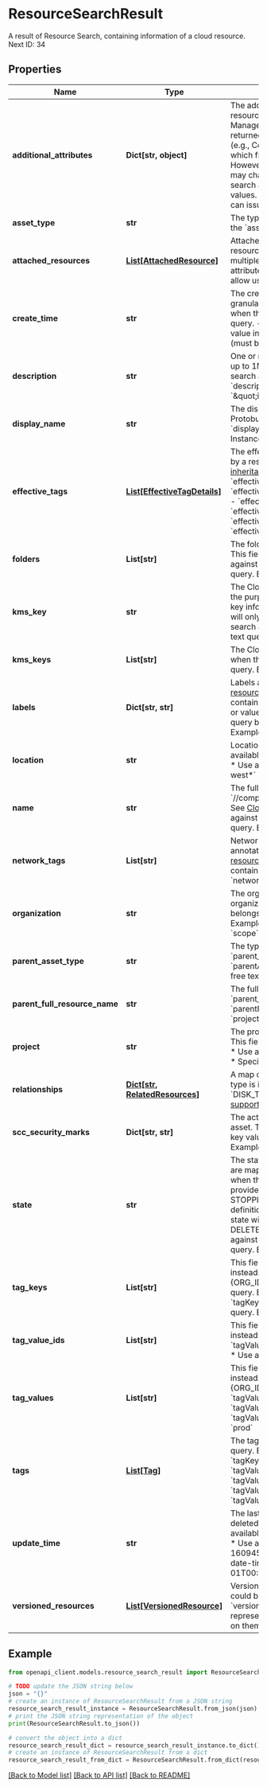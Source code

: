 # ResourceSearchResult

A result of Resource Search, containing information of a cloud resource. Next ID: 34

## Properties

Name | Type | Description | Notes
------------ | ------------- | ------------- | -------------
**additional_attributes** | **Dict[str, object]** | The additional searchable attributes of this resource. The attributes may vary from one resource type to another. Examples: &#x60;projectId&#x60; for Project, &#x60;dnsName&#x60; for DNS ManagedZone. This field contains a subset of the resource metadata fields that are returned by the List or Get APIs provided by the corresponding Google Cloud service (e.g., Compute Engine). see [API references and supported searchable attributes](https://cloud.google.com/asset-inventory/docs/supported-asset-types) to see which fields are included. You can search values of these fields through free text search. However, you should not consume the field programically as the field names and values may change as the Google Cloud service updates to a new incompatible API version. To search against the &#x60;additional_attributes&#x60;: * Use a free text query to match the attributes values. Example: to search &#x60;additional_attributes &#x3D; { dnsName: \&quot;foobar\&quot; }&#x60;, you can issue a query &#x60;foobar&#x60;. | [optional] 
**asset_type** | **str** | The type of this resource. Example: &#x60;compute.googleapis.com/Disk&#x60;. To search against the &#x60;asset_type&#x60;: * Specify the &#x60;asset_type&#x60; field in your search request. | [optional] 
**attached_resources** | [**List[AttachedResource]**](AttachedResource.md) | Attached resources of this resource. For example, an OSConfig Inventory is an attached resource of a Compute Instance. This field is repeated because a resource could have multiple attached resources. This &#x60;attached_resources&#x60; field is not searchable. Some attributes of the attached resources are exposed in &#x60;additional_attributes&#x60; field, so as to allow users to search on them. | [optional] 
**create_time** | **str** | The create timestamp of this resource, at which the resource was created. The granularity is in seconds. Timestamp.nanos will always be 0. This field is available only when the resource&#39;s Protobuf contains it. To search against &#x60;create_time&#x60;: * Use a field query. - value in seconds since unix epoch. Example: &#x60;createTime &gt; 1609459200&#x60; - value in date string. Example: &#x60;createTime &gt; 2021-01-01&#x60; - value in date-time string (must be quoted). Example: &#x60;createTime &gt; \&quot;2021-01-01T00:00:00\&quot;&#x60; | [optional] 
**description** | **str** | One or more paragraphs of text description of this resource. Maximum length could be up to 1M bytes. This field is available only when the resource&#39;s Protobuf contains it. To search against the &#x60;description&#x60;: * Use a field query. Example: &#x60;description:\&quot;important instance\&quot;&#x60; * Use a free text query. Example: &#x60;\&quot;important instance\&quot;&#x60; | [optional] 
**display_name** | **str** | The display name of this resource. This field is available only when the resource&#39;s Protobuf contains it. To search against the &#x60;display_name&#x60;: * Use a field query. Example: &#x60;displayName:\&quot;My Instance\&quot;&#x60; * Use a free text query. Example: &#x60;\&quot;My Instance\&quot;&#x60; | [optional] 
**effective_tags** | [**List[EffectiveTagDetails]**](EffectiveTagDetails.md) | The effective tags on this resource. All of the tags that are both attached to and inherited by a resource are collectively called the effective tags. For more information, see [tag inheritance](https://cloud.google.com/resource-manager/docs/tags/tags-overview#inheritance). To search against the &#x60;effective_tags&#x60;: * Use a field query. Example: - &#x60;effectiveTagKeys:\&quot;123456789/env*\&quot;&#x60; - &#x60;effectiveTagKeys&#x3D;\&quot;123456789/env\&quot;&#x60; - &#x60;effectiveTagKeys:\&quot;env\&quot;&#x60; - &#x60;effectiveTagValues:\&quot;env\&quot;&#x60; - &#x60;effectiveTagValues:\&quot;env/prod\&quot;&#x60; - &#x60;effectiveTagValues:\&quot;123456789/env/prod*\&quot;&#x60; - &#x60;effectiveTagValues&#x3D;\&quot;123456789/env/prod\&quot;&#x60; - &#x60;effectiveTagValueIds&#x3D;\&quot;tagValues/456\&quot;&#x60; | [optional] 
**folders** | **List[str]** | The folder(s) that this resource belongs to, in the form of folders/{FOLDER_NUMBER}. This field is available when the resource belongs to one or more folders. To search against &#x60;folders&#x60;: * Use a field query. Example: &#x60;folders:(123 OR 456)&#x60; * Use a free text query. Example: &#x60;123&#x60; * Specify the &#x60;scope&#x60; field as this folder in your search request. | [optional] 
**kms_key** | **str** | The Cloud KMS [CryptoKey](https://cloud.google.com/kms/docs/reference/rest/v1/projects.locations.keyRings.cryptoKeys) name or [CryptoKeyVersion](https://cloud.google.com/kms/docs/reference/rest/v1/projects.locations.keyRings.cryptoKeys.cryptoKeyVersions) name. This field only presents for the purpose of backward compatibility. Use the &#x60;kms_keys&#x60; field to retrieve Cloud KMS key information. This field is available only when the resource&#39;s Protobuf contains it and will only be populated for [these resource types](https://cloud.google.com/asset-inventory/docs/legacy-field-names#resource_types_with_the_to_be_deprecated_kmskey_field) for backward compatible purposes. To search against the &#x60;kms_key&#x60;: * Use a field query. Example: &#x60;kmsKey:key&#x60; * Use a free text query. Example: &#x60;key&#x60; | [optional] 
**kms_keys** | **List[str]** | The Cloud KMS [CryptoKey](https://cloud.google.com/kms/docs/reference/rest/v1/projects.locations.keyRings.cryptoKeys) names or [CryptoKeyVersion](https://cloud.google.com/kms/docs/reference/rest/v1/projects.locations.keyRings.cryptoKeys.cryptoKeyVersions) names. This field is available only when the resource&#39;s Protobuf contains it. To search against the &#x60;kms_keys&#x60;: * Use a field query. Example: &#x60;kmsKeys:key&#x60; * Use a free text query. Example: &#x60;key&#x60; | [optional] 
**labels** | **Dict[str, str]** | Labels associated with this resource. See [Labelling and grouping Google Cloud resources](https://cloud.google.com/blog/products/gcp/labelling-and-grouping-your-google-cloud-platform-resources) for more information. This field is available only when the resource&#39;s Protobuf contains it. To search against the &#x60;labels&#x60;: * Use a field query: - query on any label&#39;s key or value. Example: &#x60;labels:prod&#x60; - query by a given label. Example: &#x60;labels.env:prod&#x60; - query by a given label&#39;s existence. Example: &#x60;labels.env:*&#x60; * Use a free text query. Example: &#x60;prod&#x60; | [optional] 
**location** | **str** | Location can be &#x60;global&#x60;, regional like &#x60;us-east1&#x60;, or zonal like &#x60;us-west1-b&#x60;. This field is available only when the resource&#39;s Protobuf contains it. To search against the &#x60;location&#x60;: * Use a field query. Example: &#x60;location:us-west*&#x60; * Use a free text query. Example: &#x60;us-west*&#x60; | [optional] 
**name** | **str** | The full resource name of this resource. Example: &#x60;//compute.googleapis.com/projects/my_project_123/zones/zone1/instances/instance1&#x60;. See [Cloud Asset Inventory Resource Name Format](https://cloud.google.com/asset-inventory/docs/resource-name-format) for more information. To search against the &#x60;name&#x60;: * Use a field query. Example: &#x60;name:instance1&#x60; * Use a free text query. Example: &#x60;instance1&#x60; | [optional] 
**network_tags** | **List[str]** | Network tags associated with this resource. Like labels, network tags are a type of annotations used to group Google Cloud resources. See [Labelling Google Cloud resources](https://cloud.google.com/blog/products/gcp/labelling-and-grouping-your-google-cloud-platform-resources) for more information. This field is available only when the resource&#39;s Protobuf contains it. To search against the &#x60;network_tags&#x60;: * Use a field query. Example: &#x60;networkTags:internal&#x60; * Use a free text query. Example: &#x60;internal&#x60; | [optional] 
**organization** | **str** | The organization that this resource belongs to, in the form of organizations/{ORGANIZATION_NUMBER}. This field is available when the resource belongs to an organization. To search against &#x60;organization&#x60;: * Use a field query. Example: &#x60;organization:123&#x60; * Use a free text query. Example: &#x60;123&#x60; * Specify the &#x60;scope&#x60; field as this organization in your search request. | [optional] 
**parent_asset_type** | **str** | The type of this resource&#39;s immediate parent, if there is one. To search against the &#x60;parent_asset_type&#x60;: * Use a field query. Example: &#x60;parentAssetType:\&quot;cloudresourcemanager.googleapis.com/Project\&quot;&#x60; * Use a free text query. Example: &#x60;cloudresourcemanager.googleapis.com/Project&#x60; | [optional] 
**parent_full_resource_name** | **str** | The full resource name of this resource&#39;s parent, if it has one. To search against the &#x60;parent_full_resource_name&#x60;: * Use a field query. Example: &#x60;parentFullResourceName:\&quot;project-name\&quot;&#x60; * Use a free text query. Example: &#x60;project-name&#x60; | [optional] 
**project** | **str** | The project that this resource belongs to, in the form of projects/{PROJECT_NUMBER}. This field is available when the resource belongs to a project. To search against &#x60;project&#x60;: * Use a field query. Example: &#x60;project:12345&#x60; * Use a free text query. Example: &#x60;12345&#x60; * Specify the &#x60;scope&#x60; field as this project in your search request. | [optional] 
**relationships** | [**Dict[str, RelatedResources]**](RelatedResources.md) | A map of related resources of this resource, keyed by the relationship type. A relationship type is in the format of {SourceType}_{ACTION}_{DestType}. Example: &#x60;DISK_TO_INSTANCE&#x60;, &#x60;DISK_TO_NETWORK&#x60;, &#x60;INSTANCE_TO_INSTANCEGROUP&#x60;. See [supported relationship types](https://cloud.google.com/asset-inventory/docs/supported-asset-types#supported_relationship_types). | [optional] 
**scc_security_marks** | **Dict[str, str]** | The actual content of Security Command Center security marks associated with the asset. To search against SCC SecurityMarks field: * Use a field query: - query by a given key value pair. Example: &#x60;sccSecurityMarks.foo&#x3D;bar&#x60; - query by a given key&#39;s existence. Example: &#x60;sccSecurityMarks.foo:*&#x60; | [optional] 
**state** | **str** | The state of this resource. Different resources types have different state definitions that are mapped from various fields of different resource types. This field is available only when the resource&#39;s Protobuf contains it. Example: If the resource is an instance provided by Compute Engine, its state will include PROVISIONING, STAGING, RUNNING, STOPPING, SUSPENDING, SUSPENDED, REPAIRING, and TERMINATED. See &#x60;status&#x60; definition in [API Reference](https://cloud.google.com/compute/docs/reference/rest/v1/instances). If the resource is a project provided by Resource Manager, its state will include LIFECYCLE_STATE_UNSPECIFIED, ACTIVE, DELETE_REQUESTED and DELETE_IN_PROGRESS. See &#x60;lifecycleState&#x60; definition in [API Reference](https://cloud.google.com/resource-manager/reference/rest/v1/projects). To search against the &#x60;state&#x60;: * Use a field query. Example: &#x60;state:RUNNING&#x60; * Use a free text query. Example: &#x60;RUNNING&#x60; | [optional] 
**tag_keys** | **List[str]** | This field is only present for the purpose of backward compatibility. Use the &#x60;tags&#x60; field instead. TagKey namespaced names, in the format of {ORG_ID}/{TAG_KEY_SHORT_NAME}. To search against the &#x60;tagKeys&#x60;: * Use a field query. Example: - &#x60;tagKeys:\&quot;123456789/env*\&quot;&#x60; - &#x60;tagKeys&#x3D;\&quot;123456789/env\&quot;&#x60; - &#x60;tagKeys:\&quot;env\&quot;&#x60; * Use a free text query. Example: - &#x60;env&#x60; | [optional] 
**tag_value_ids** | **List[str]** | This field is only present for the purpose of backward compatibility. Use the &#x60;tags&#x60; field instead. TagValue IDs, in the format of tagValues/{TAG_VALUE_ID}. To search against the &#x60;tagValueIds&#x60;: * Use a field query. Example: - &#x60;tagValueIds&#x3D;\&quot;tagValues/456\&quot;&#x60; * Use a free text query. Example: - &#x60;456&#x60; | [optional] 
**tag_values** | **List[str]** | This field is only present for the purpose of backward compatibility. Use the &#x60;tags&#x60; field instead. TagValue namespaced names, in the format of {ORG_ID}/{TAG_KEY_SHORT_NAME}/{TAG_VALUE_SHORT_NAME}. To search against the &#x60;tagValues&#x60;: * Use a field query. Example: - &#x60;tagValues:\&quot;env\&quot;&#x60; - &#x60;tagValues:\&quot;env/prod\&quot;&#x60; - &#x60;tagValues:\&quot;123456789/env/prod*\&quot;&#x60; - &#x60;tagValues&#x3D;\&quot;123456789/env/prod\&quot;&#x60; * Use a free text query. Example: - &#x60;prod&#x60; | [optional] 
**tags** | [**List[Tag]**](Tag.md) | The tags directly attached to this resource. To search against the &#x60;tags&#x60;: * Use a field query. Example: - &#x60;tagKeys:\&quot;123456789/env*\&quot;&#x60; - &#x60;tagKeys&#x3D;\&quot;123456789/env\&quot;&#x60; - &#x60;tagKeys:\&quot;env\&quot;&#x60; - &#x60;tagValues:\&quot;env\&quot;&#x60; - &#x60;tagValues:\&quot;env/prod\&quot;&#x60; - &#x60;tagValues:\&quot;123456789/env/prod*\&quot;&#x60; - &#x60;tagValues&#x3D;\&quot;123456789/env/prod\&quot;&#x60; - &#x60;tagValueIds&#x3D;\&quot;tagValues/456\&quot;&#x60; * Use a free text query. Example: - &#x60;env/prod&#x60; | [optional] 
**update_time** | **str** | The last update timestamp of this resource, at which the resource was last modified or deleted. The granularity is in seconds. Timestamp.nanos will always be 0. This field is available only when the resource&#39;s Protobuf contains it. To search against &#x60;update_time&#x60;: * Use a field query. - value in seconds since unix epoch. Example: &#x60;updateTime &lt; 1609459200&#x60; - value in date string. Example: &#x60;updateTime &lt; 2021-01-01&#x60; - value in date-time string (must be quoted). Example: &#x60;updateTime &lt; \&quot;2021-01-01T00:00:00\&quot;&#x60; | [optional] 
**versioned_resources** | [**List[VersionedResource]**](VersionedResource.md) | Versioned resource representations of this resource. This is repeated because there could be multiple versions of resource representations during version migration. This &#x60;versioned_resources&#x60; field is not searchable. Some attributes of the resource representations are exposed in &#x60;additional_attributes&#x60; field, so as to allow users to search on them. | [optional] 

## Example

```python
from openapi_client.models.resource_search_result import ResourceSearchResult

# TODO update the JSON string below
json = "{}"
# create an instance of ResourceSearchResult from a JSON string
resource_search_result_instance = ResourceSearchResult.from_json(json)
# print the JSON string representation of the object
print(ResourceSearchResult.to_json())

# convert the object into a dict
resource_search_result_dict = resource_search_result_instance.to_dict()
# create an instance of ResourceSearchResult from a dict
resource_search_result_from_dict = ResourceSearchResult.from_dict(resource_search_result_dict)
```
[[Back to Model list]](../README.md#documentation-for-models) [[Back to API list]](../README.md#documentation-for-api-endpoints) [[Back to README]](../README.md)


